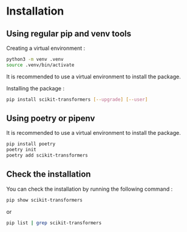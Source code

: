 # Installation


## Using regular pip and venv tools

Creating a virtual environment :

```bash
python3 -m venv .venv
source .venv/bin/activate
```

It is recommended to use a virtual environment to install the package.

Installing the package :

```bash
pip install scikit-transformers [--upgrade] [--user]

```

## Using poetry or pipenv

It is recommended to use a virtual environment to install the package.

```bash
pip install poetry
poetry init
poetry add scikit-transformers
```



## Check the installation

You can check the installation by running the following command :

```bash
pip show scikit-transformers
```

or

```bash
pip list | grep scikit-transformers
```
